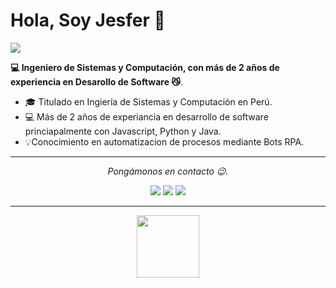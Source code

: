 # Hola, Soy Jesfer 👋

![](https://github.com/halfrost/halfrost/blob/master/icons/header_.png)

**💻 Ingeniero de Sistemas y Computación, con más de 2 años de experiencia en Desarollo de Software 😼**.

- 🎓 Titulado en Ingiería de Sistemas y Computación en Perú.
- 💻 Más de 2 años de experiancia en desarrollo de software princiapalmente con Javascript, Python y Java.
- 💡Conocimiento en automatizacion de procesos mediante Bots RPA.

<hr>
<p align="center">
  <i>Pongámonos en contacto 😉.</i>

<p align="center">
<a href= "https://github.com/halfrost/Halfrost-Field/"><img src="https://img.icons8.com/material-outlined/27/000000/ball-point-pen.png"/></a>
<a href= "https://www.linkedin.com/in/halffrost/"><img src="https://img.icons8.com/material-outlined/30/000000/linkedin.png"/></a>
<a href= "https://halfrost.com"><img src="https://img.icons8.com/material-outlined/27/000000/geography.png"/></a>
</p>

---

<p align="center">
  <img src="https://raw.githubusercontent.com/coderjojo/coderjojo/master/img/github.gif" width=100>
  <br><br>
</p>

